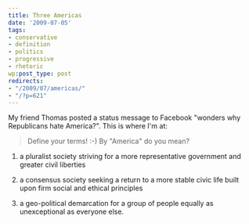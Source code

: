 ```yaml
---
title: Three Americas
date: '2009-07-05'
tags:
- conservative
- definition
- politics
- progressive
- rhetoric
wp:post_type: post
redirects:
- "/2009/07/americas/"
- "/?p=621"
---
```


My friend Thomas posted a status message to Facebook "wonders why Republicans hate America?". This is where I'm at:

> Define your terms! :-) By "America" do you mean?

>

>

1. a pluralist society striving for a more representative government and greater civil liberties

>

2. a consensus society seeking a return to a more stable civic life built upon firm social and ethical principles

>

3. a geo-political demarcation for a group of people equally as unexceptional as everyone else.

>

>
